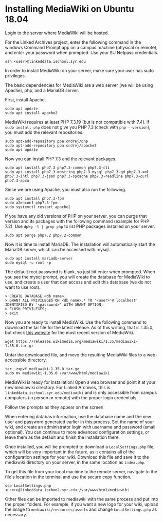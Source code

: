# Installing MediaWiki on Ubuntu 18.04

Login to the server where MediaWiki will be hosted. 

For the Linked Archives project, enter the following command in the windows Command Prompt app on a campus machine (physical or remote), and enter your password when prompted. Use your SU Netpass credentials.  

```.env
ssh <user>@linkeddata.ischool.syr.edu
```

In order to install MediaWiki on your server, make sure your user has sudo privileges.

The basic dependencies for MediaWiki are a web server (we will be using Apache), php, and a MariaDB server.

First, install Apache.

```.env
sudo apt update
sudo apt install apache2
```

MediaWiki requires at least PHP 7.3.19 (but is not compatible with 7.4). If `sudo install php` does not give you PHP 7.3 (check with `php --version`), you must add the relevant repositories.

```.env
sudo apt-add-repository ppa:ondrej/php
sudo apt-add-repository ppa:ondrej/apache2
sudo apt update
``` 

Now you can install PHP 7.3 and the relevant packages.

```.env
sudo apt install php7.3 php7.3-common php7.3-cli
sudo apt install php7.3-mbstring php7.3-mysql php7.3-gd php7.3-xml php7.3-intl php7.3-json php7.3-opcache php7.3-readline php7.3-curl php7.3-apcu
```

Since we are using Apache, you must also run the following.

```.env
sudo apt install php7.3-fpm
sudo a2enconf php7.3-fpm
sudo systemctl restart apache2
```

If you have any old versions of PHP on your server, you can purge that version and its packages with the following command (example for PHP 7.2). Use `dpkg -l | grep php` to list PHP packages installed on your server.

```.env
sudo apt purge php7.2 php7.2-common
```

Now it is time to install MariaDB. The installation will automatically start the MariaDB server, which can be accessed with mysql. 

```.env
sudo apt install mariadb-server
sudo mysql -u root -p
``` 

The default root password is blank, so just hit enter when prompted. When you see the mysql prompt, you will create the database for MediaWiki to use, and create a user that can access and edit this database (we do not want to use root).

```.env
> CREATE DATABASE <db_name>;
> GRANT ALL PRIVILEGES ON <db_name>.* TO '<user>'@'localhost' IDENTIFIED BY '<password>' WITH GRANT OPTION;
> FLUSH PRIVILEGES;
> exit
```

Now you are ready to install MediaWiki. Use the following command to download the tar file for the latest release. As of this writing, that is 1.35.0, but check [this website](https://www.MediaWiki.org/wiki/Download) for the most  recent version of MediaWiki.

```.env
wget https://releases.wikimedia.org/mediawiki/1.35/mediawiki-1.35.0.tar.gz
```

Untar the downloaded file, and move the resulting MediaWiki files to a web-accessible directory.

```.env
tar -zxpvf mediawiki-1.35.0.tar.gz
sudo mv mediawiki-1.35.0 /var/www/html/mediawiki
```

MediaWiki is ready for installation! Open a web browser and point it at your new mediawiki directory. For Linked Archives, this is `linkeddata.ischool.syr.edu/mediawiki` and is only accessible from campus computers (in person or remote) with the proper login credentials.

Follow the prompts as they appear on the screen. 

When entering databas information, use the database name and the new user and password generated earlier in this process. Set the name of your wiki, and create an administrator login with username and password (email optional). You can continue to more advanced configuration settings, or leave them as the default and finish the installation there. 

Once installed, you will be prompted to download a `LocalSettings.php` file, which will be very important in the future, as it contains all of the configuration settings for your wiki. Download this file and save it to the mediawiki directory on your server, in the same location as `index.php`. 

To get this file from your local machine to the remote server, navigate to the file's location in the terminal and use the secure copy function.

```.env
scp LocalSettings.php <user>@linkeddata.ischool.syr.edu:/var/www/html/mediawiki
```

Other files can be imported to mediawiki with the same process and put into the proper folders. For example, if you want a new logo for your wiki, upload the image to `mediawiki/resources/assets` and change `LocalSettings.php` as necessary. 
